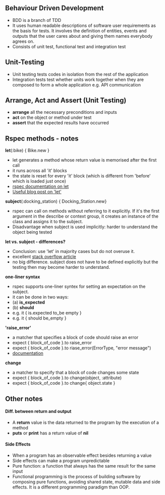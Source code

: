 ## Behaviour Driven Development
- BDD is a branch of TDD
- It uses human readable descriptions of software user requirements as the basis for tests. It involves the definition of entities, events and outputs that the user cares about and giving them names everybody agrees on.
- Consists of unit test, functional test and integration test

## Unit-Testing
- Unit testing tests codes in isolation from the rest of the application 
- Integration tests test whether units work together when they are composed to form a whole application e.g. API communication

## Arrange, Act and Assert (Unit Testing)
- **arrange** all the necessary preconditions and inputs
- **act** on the object or method under test
- **assert** that the expected results have occurred

## Rspec methods - notes

**let**(:bike) { Bike.new }
- let generates a method whose return value is memorised after the first call
- it runs across all 'it' blocks
- the state is reset for every 'it' block (which is different from  'before' which is loaded just once)
- [rspec documentation on let](https://www.rubydoc.info/github/rspec/rspec-core/RSpec%2FCore%2FMemoizedHelpers%2FClassMethods%3Alet)
- [Useful blog post on 'let'](https://medium.com/@tomkadwill/all-about-rspec-let-a3b642e08d39)

**subject**(:docking_station) { Docking_Station.new}
- rspec can call on methods without referring to it explicitly. If it's the first argument in the describe or context group, it creates an instance of the class and assigns it to the subject.
- Disadvantage when subject is used implicitly: harder to understand the object being tested

 **let vs. subject - differences?**
 - Conclusion: use 'let' in majority cases but do not overuse it.
 - excellent [stack overflow article](https://stackoverflow.com/questions/38437162/whats-the-difference-between-rspecs-subject-and-let-when-should-they-be-used)
 -  no big difference. subject does not have to be defined explicitly but the testing then may become harder to understand.

 **one-liner syntax**
- rspec supports one-liner syntex for setting an expectation on the subject. 
- it can be done in two ways: 
- (a) **is_expected**
- (b) **should**
- e.g. it { is.expected to_be empty }
- e.g. it { should be_empty }

**'raise_error'**
- a matcher that specifies a block of code should raise an error
- expect { block_of_code }.to raise_error
- expect { block_of_code }.to riase_error(ErrorType, "error message")
- [documentation](https://relishapp.com/rspec/rspec-expectations/docs/built-in-matchers/raise-error-matcher)

**change**
- a matcher to specify that a block of code changes some state
- expect { block_of_code }.to change(object, :attribute)
- expect { block_of_code }.to change{ object.state }

## Other notes
#### Diff. between return and output
- A **return** value is the data returned to the program by the execution of a method
- **puts** or **print** has a return value of **nil**

#### Side Effects
- When a program has an observable effect besides returning a value
- Side effects can make a program unpredictable
- Pure function: a function that always has the same result for the same input
- Functional programming is the process of building software by composing pure functions, avoiding shared state, mutable data and side effects. It is a different programming paradigm than OOP.